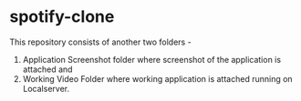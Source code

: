 # spotify-clone

This repository consists of another two folders -

1. Application Screenshot folder where screenshot of the application is attached and
2. Working Video Folder where working application is attached running on Localserver.
